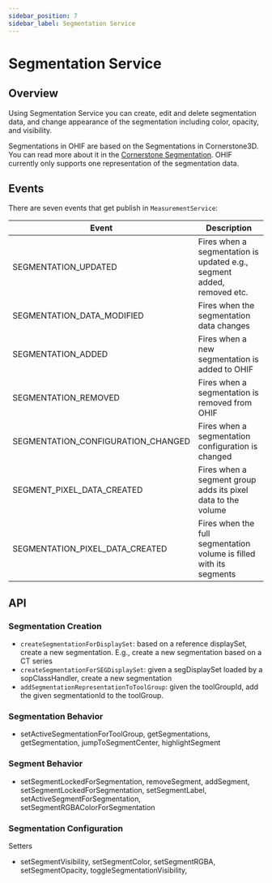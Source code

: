 ```yaml
---
sidebar_position: 7
sidebar_label: Segmentation Service
---
```


# Segmentation Service

## Overview

Using Segmentation Service you can create, edit and delete segmentation data, and
change appearance of the segmentation including color, opacity, and visibility.

Segmentations in OHIF are based on the Segmentations in Cornerstone3D. You can
read more about it in the [Cornerstone Segmentation](https://www.cornerstonejs.org/docs/concepts/cornerstone-tools/segmentation/). OHIF currently only supports
one representation of the segmentation data.

## Events

There are seven events that get publish in `MeasurementService`:

| Event                 | Description                                            |
| --------------------- | ------------------------------------------------------ |
| SEGMENTATION_UPDATED   | Fires when a segmentation is updated e.g., segment added, removed etc.|
| SEGMENTATION_DATA_MODIFIED     | Fires when the segmentation data changes  |
| SEGMENTATION_ADDED | Fires when a new segmentation is added to OHIF |
| SEGMENTATION_REMOVED   | Fires when a segmentation is removed from OHIF                 |
| SEGMENTATION_CONFIGURATION_CHANGED  | Fires when a segmentation configuration is changed                |
| SEGMENT_PIXEL_DATA_CREATED   | Fires when a segment group adds its pixel data to the volume    |
| SEGMENTATION_PIXEL_DATA_CREATED   | Fires when the full segmentation volume is filled with its segments   |


## API

### Segmentation Creation

- `createSegmentationForDisplaySet`: based on a reference displaySet, create a new segmentation. E.g., create a new segmentation based on a CT series
- `createSegmentationForSEGDisplaySet`: given a segDisplaySet loaded by a sopClassHandler, create a new segmentation
- `addSegmentationRepresentationToToolGroup`: given the toolGroupId, add the given segmentationId to the toolGroup.


### Segmentation Behavior

- setActiveSegmentationForToolGroup, getSegmentations, getSegmentation, jumpToSegmentCenter, highlightSegment


### Segment Behavior

- setSegmentLockedForSegmentation, removeSegment, addSegment, setSegmentLockedForSegmentation, setSegmentLabel, setActiveSegmentForSegmentation,
setSegmentRGBAColorForSegmentation

### Segmentation Configuration

Setters

- setSegmentVisibility, setSegmentColor, setSegmentRGBA, setSegmentOpacity, toggleSegmentationVisibility,
